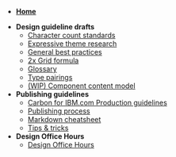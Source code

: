* [**Home**](https://github.com/carbon-design-system/ibm-dotcom-library-website/wiki)

<!-- categories start open="false" --><!-- categories end -->

* **Design guideline drafts**
  * [Character count standards](https://github.com/carbon-design-system/ibm-dotcom-library-website/wiki/Character-count-standards)
  * [Expressive theme research](https://github.com/carbon-design-system/ibm-dotcom-library-website/wiki/Expressive-Theme:-research)
  * [General best practices](https://github.com/carbon-design-system/ibm-dotcom-library-website/wiki/General-best-practices)
  * [2x Grid formula](https://github.com/carbon-design-system/ibm-dotcom-library-website/wiki/2x-Grid-formula)
  * [Glossary](https://github.com/carbon-design-system/ibm-dotcom-library-website/wiki/Glossary)
  * [Type pairings](https://github.com/carbon-design-system/ibm-dotcom-library-website/wiki/Type-sizes-and-spacing)
  * [(WIP) Component content model](https://github.com/carbon-design-system/carbon-for-ibm-dotcom-website/wiki/%5BWIP%5D-Content-model)
* **Publishing guidelines**
  * [Carbon for IBM.com Production guidelines](https://github.com/carbon-design-system/carbon-for-ibm-dotcom-website/wiki/Carbon-for-IBM.com-Production-guidelines)
  * [Publishing process](https://github.com/carbon-design-system/ibm-dotcom-library-website/wiki/2020-website-content-publishing-process)
  * [Markdown cheatsheet](https://github.com/carbon-design-system/carbon-for-ibm-dotcom-website/wiki/Markdown-cheatsheet)
  * [Tips & tricks](https://github.com/carbon-design-system/ibm-dotcom-library-website/wiki/Publishing-tips-and-tricks)
* **Design Office Hours**
  * [Design Office Hours](https://github.com/carbon-design-system/carbon-for-ibm-dotcom-website/wiki/Design-Office-Hours)